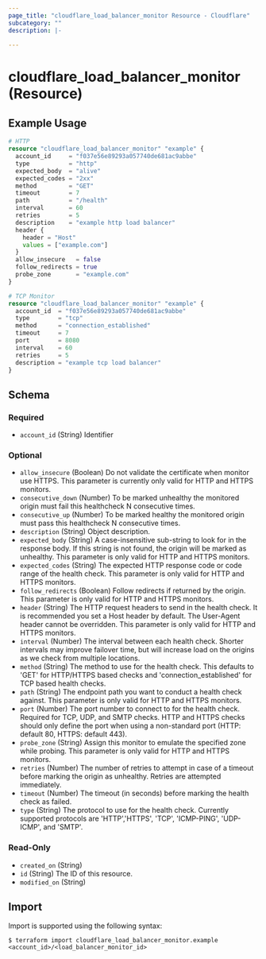 ```yaml
---
page_title: "cloudflare_load_balancer_monitor Resource - Cloudflare"
subcategory: ""
description: |-
  
---
```


# cloudflare_load_balancer_monitor (Resource)



## Example Usage

```terraform
# HTTP
resource "cloudflare_load_balancer_monitor" "example" {
  account_id     = "f037e56e89293a057740de681ac9abbe"
  type           = "http"
  expected_body  = "alive"
  expected_codes = "2xx"
  method         = "GET"
  timeout        = 7
  path           = "/health"
  interval       = 60
  retries        = 5
  description    = "example http load balancer"
  header {
    header = "Host"
    values = ["example.com"]
  }
  allow_insecure   = false
  follow_redirects = true
  probe_zone       = "example.com"
}

# TCP Monitor
resource "cloudflare_load_balancer_monitor" "example" {
  account_id  = "f037e56e89293a057740de681ac9abbe"
  type        = "tcp"
  method      = "connection_established"
  timeout     = 7
  port        = 8080
  interval    = 60
  retries     = 5
  description = "example tcp load balancer"
}
```
<!-- schema generated by tfplugindocs -->
## Schema

### Required

- `account_id` (String) Identifier

### Optional

- `allow_insecure` (Boolean) Do not validate the certificate when monitor use HTTPS. This parameter is currently only valid for HTTP and HTTPS monitors.
- `consecutive_down` (Number) To be marked unhealthy the monitored origin must fail this healthcheck N consecutive times.
- `consecutive_up` (Number) To be marked healthy the monitored origin must pass this healthcheck N consecutive times.
- `description` (String) Object description.
- `expected_body` (String) A case-insensitive sub-string to look for in the response body. If this string is not found, the origin will be marked as unhealthy. This parameter is only valid for HTTP and HTTPS monitors.
- `expected_codes` (String) The expected HTTP response code or code range of the health check. This parameter is only valid for HTTP and HTTPS monitors.
- `follow_redirects` (Boolean) Follow redirects if returned by the origin. This parameter is only valid for HTTP and HTTPS monitors.
- `header` (String) The HTTP request headers to send in the health check. It is recommended you set a Host header by default. The User-Agent header cannot be overridden. This parameter is only valid for HTTP and HTTPS monitors.
- `interval` (Number) The interval between each health check. Shorter intervals may improve failover time, but will increase load on the origins as we check from multiple locations.
- `method` (String) The method to use for the health check. This defaults to 'GET' for HTTP/HTTPS based checks and 'connection_established' for TCP based health checks.
- `path` (String) The endpoint path you want to conduct a health check against. This parameter is only valid for HTTP and HTTPS monitors.
- `port` (Number) The port number to connect to for the health check. Required for TCP, UDP, and SMTP checks. HTTP and HTTPS checks should only define the port when using a non-standard port (HTTP: default 80, HTTPS: default 443).
- `probe_zone` (String) Assign this monitor to emulate the specified zone while probing. This parameter is only valid for HTTP and HTTPS monitors.
- `retries` (Number) The number of retries to attempt in case of a timeout before marking the origin as unhealthy. Retries are attempted immediately.
- `timeout` (Number) The timeout (in seconds) before marking the health check as failed.
- `type` (String) The protocol to use for the health check. Currently supported protocols are 'HTTP','HTTPS', 'TCP', 'ICMP-PING', 'UDP-ICMP', and 'SMTP'.

### Read-Only

- `created_on` (String)
- `id` (String) The ID of this resource.
- `modified_on` (String)

## Import

Import is supported using the following syntax:

```shell
$ terraform import cloudflare_load_balancer_monitor.example <account_id>/<load_balancer_monitor_id>
```
